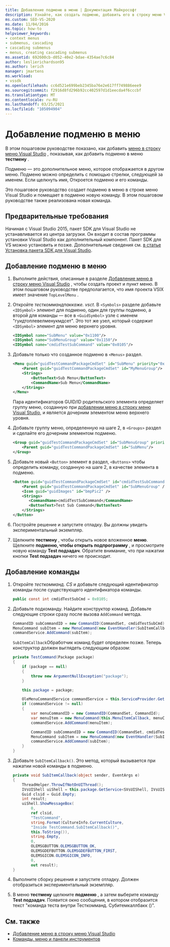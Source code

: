 ```yaml
---
title: Добавление подменю в меню | Документация Майкрософт
description: Узнайте, как создать подменю, добавить его в строку меню Visual Studio и добавить в подменю новую команду.
ms.custom: SEO-VS-2020
ms.date: 11/04/2016
ms.topic: how-to
helpviewer_keywords:
- context menus
- submenus, cascading
- cascading submenus
- menus, creating cascading submenus
ms.assetid: 692600cb-d052-40e2-bdae-4354ae7c6c84
author: leslierichardson95
ms.author: lerich
manager: jmartens
ms.workload:
- vssdk
ms.openlocfilehash: cc6d521e699beb2345ba76e2e617ff749886eee9
ms.sourcegitcommit: f2916d8fd296b92cc402597d1d1eecda4f6cccbf
ms.translationtype: MT
ms.contentlocale: ru-RU
ms.lasthandoff: 03/25/2021
ms.locfileid: "105094904"
---
```

# <a name="add-a-submenu-to-a-menu"></a>Добавление подменю в меню
В этом пошаговом руководстве показано, как добавить [меню в строку меню Visual Studio](../extensibility/adding-a-menu-to-the-visual-studio-menu-bar.md) , показывая, как добавить подменю в меню **тестмену** .

 Подменю — это дополнительное меню, которое отображается в другом меню. Подменю можно определить с помощью стрелки, следующей за именем. Если щелкнуть имя, Откроется подменю и его команды.

 Это пошаговое руководство создает подменю в меню в строке меню Visual Studio и помещает в подменю новую команду. В этом пошаговом руководстве также реализована новая команда.

## <a name="prerequisites"></a>Предварительные требования
 Начиная с Visual Studio 2015, пакет SDK для Visual Studio не устанавливается из центра загрузки. Он входит в состав программы установки Visual Studio как дополнительный компонент. Пакет SDK для VS можно установить и позже. Дополнительные сведения см. [в статье Установка пакета SDK для Visual Studio](../extensibility/installing-the-visual-studio-sdk.md).

## <a name="add-a-submenu-to-a-menu"></a>Добавление подменю в меню

1. Выполните действия, описанные в разделе [Добавление меню в строку меню Visual Studio](../extensibility/adding-a-menu-to-the-visual-studio-menu-bar.md) , чтобы создать проект и пункт меню. В этом пошаговом руководстве предполагается, что имя проекта VSIX имеет значение `TopLevelMenu` .

2. Откройте *тесткоммандпаккаже. vsct*. В `<Symbols>` разделе добавьте `<IDSymbol>` элемент для подменю, один для группы подменю, а второй для команды — все в `<GuidSymbol>` узле с именем "гуидтоплевелменукмдсет". Это тот же узел, который содержит `<IDSymbol>` элемент для меню верхнего уровня.

    ```xml
    <IDSymbol name="SubMenu" value="0x1100"/>
    <IDSymbol name="SubMenuGroup" value="0x1150"/>
    <IDSymbol name="cmdidTestSubCommand" value="0x0105"/>
    ```

3. Добавьте только что созданное подменю в `<Menus>` раздел.

    ```xml
    <Menu guid="guidTestCommandPackageCmdSet" id="SubMenu" priority="0x0100" type="Menu">
        <Parent guid="guidTestCommandPackageCmdSet" id="MyMenuGroup"/>
        <Strings>
            <ButtonText>Sub Menu</ButtonText>
            <CommandName>Sub Menu</CommandName>
        </Strings>
    </Menu>
    ```

     Пара идентификаторов GUID/ID родительского элемента определяет группу меню, созданную при [добавлении меню в строку меню Visual Studio](../extensibility/adding-a-menu-to-the-visual-studio-menu-bar.md), и является дочерним элементом меню верхнего уровня.

4. Добавьте группу меню, определенную на шаге 2, в `<Groups>` раздел и сделайте его дочерним элементом подменю.

    ```xml
    <Group guid="guidTestCommandPackageCmdSet" id="SubMenuGroup" priority="0x0000">
        <Parent guid="guidTestCommandPackageCmdSet" id="SubMenu"/>
    </Group>
    ```

5. Добавьте новый `<Button>` элемент в раздел, `<Buttons>` чтобы определить команду, созданную на шаге 2, в качестве элемента в подменю.

    ```xml
    <Button guid="guidTestCommandPackageCmdSet" id="cmdidTestSubCommand" priority="0x0000" type="Button">
        <Parent guid="guidTestCommandPackageCmdSet" id="SubMenuGroup" />
        <Icon guid="guidImages" id="bmpPic2" />
        <Strings>
           <CommandName>cmdidTestSubCommand</CommandName>
           <ButtonText>Test Sub Command</ButtonText>
        </Strings>
    </Button>
    ```

6. Постройте решение и запустите отладку. Вы должны увидеть экспериментальный экземпляр.

7. Щелкните **тестмену** , чтобы открыть новое вложенное **меню**. Щелкните **подменю, чтобы открыть подпрограмму** , и просмотрите новую команду **Test подзадач**. Обратите внимание, что при нажатии кнопки **Test подзадач** ничего не происходит.

## <a name="add-a-command"></a>Добавление команды

1. Откройте *тесткомманд. CS* и добавьте следующий идентификатор команды после существующего идентификатора команды.

    ```csharp
    public const int cmdidTestSubCmd = 0x0105;
    ```

2. Добавьте подкоманду. Найдите конструктор команд. Добавьте следующие строки сразу после вызова `AddCommand` метода.

    ```csharp
    CommandID subCommandID = new CommandID(CommandSet, cmdidTestSubCmd);
    MenuCommand subItem = new MenuCommand(new EventHandler(SubItemCallback), subCommandID);
    commandService.AddCommand(subItem);
    ```

    `SubItemCallback`Обработчик команд будет определен позже. Теперь конструктор должен выглядеть следующим образом:

    ```csharp
    private TestCommand(Package package)
    {
        if (package == null)
        {
            throw new ArgumentNullException("package");
        }

        this.package = package;

        OleMenuCommandService commandService = this.ServiceProvider.GetService(typeof(IMenuCommandService)) as OleMenuCommandService;
        if (commandService != null)
        {
            var menuCommandID = new CommandID(CommandSet, CommandId);
            var menuItem = new MenuCommand(this.MenuItemCallback, menuCommandID);
            commandService.AddCommand(menuItem);

            CommandID subCommandID = new CommandID(CommandSet, cmdidTestSubCmd);
            MenuCommand subItem = new MenuCommand(new EventHandler(SubItemCallback), subCommandID);
            commandService.AddCommand(subItem);
        }
    }
    ```

3. Добавьте `SubItemCallback()`. Это метод, который вызывается при нажатии новой команды в подменю.

    ```csharp
    private void SubItemCallback(object sender, EventArgs e)
    {
        ThreadHelper.ThrowIfNotOnUIThread();
        IVsUIShell uiShell = this.package.GetService<SVsUIShell, IVsUIShell>();
        Guid clsid = Guid.Empty;
        int result;
        uiShell.ShowMessageBox(
            0,
            ref clsid,
            "TestCommand",
            string.Format(CultureInfo.CurrentCulture,
            "Inside TestCommand.SubItemCallback()",
            this.ToString()),
            string.Empty,
            0,
            OLEMSGBUTTON.OLEMSGBUTTON_OK,
            OLEMSGDEFBUTTON.OLEMSGDEFBUTTON_FIRST,
            OLEMSGICON.OLEMSGICON_INFO,
            0,
            out result);
    }
    ```

4. Выполните сборку решения и запустите отладку. Должен отобразиться экспериментальный экземпляр.

5. В меню **тестмену** щелкните **подменю** , а затем выберите команду **Test подзадач**. Появится окно сообщения, в котором отобразится текст "команда теста внутри Тесткомманд. Субитемкаллбакк ()".

## <a name="see-also"></a>См. также

- [Добавление меню в строку меню Visual Studio](../extensibility/adding-a-menu-to-the-visual-studio-menu-bar.md)
- [Команды, меню и панели инструментов](../extensibility/internals/commands-menus-and-toolbars.md)
